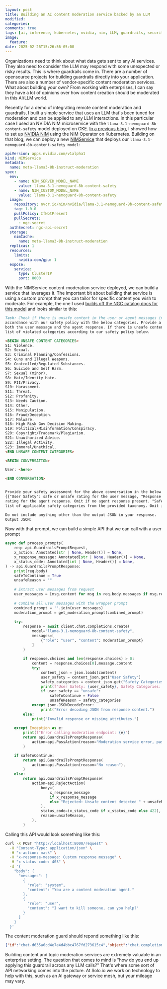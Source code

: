 ```yaml
---
layout: post
title: Building an AI content moderation service backed by an LLM
modified:
categories: 
comments: true
tags: [ai, inference, kubernetes, nvidia, nim, LLM, guardrails, security, moderation]
image:
  feature:
date: 2025-02-26T15:26:56-05:00
---
```


Organizations need to think about what data gets sent to any AI services. They also need to consider the LLM may respond with some unexpected or risky results. This is where guardrails come in. There are a number of opensource projects for building guardrails directly into your application. There are also a number of vendor-specific content moderation services. What about building your own? From working with enterprises, I can say they have a lot of opinions over how content creation should be moderated in this AI/LLM world. 

Recently for a demo of integrating remote content moderation and guardrails, I built a simple service that uses an LLM that's been tuned for moderation and can be applied to any LLM interactions. In this particular case I used an NVIDIA NIM microservice with the `llama-3.1-nemoguard-8b-content-safety` model deployed on GKE. [In a previous blog](https://blog.christianposta.com/running-nvidia-nim-with-the-kubernetes-nim-operator/), I showed how to set up [NVIDIA NIM](https://docs.nvidia.com/nim/index.html) using the NIM Operator on Kubernetes. Building on that blog, we can deploy a new [NIMService](https://docs.nvidia.com/nim-operator/latest/service.html) that deploys our `llama-3.1-nemoguard-8b-content-safety model`:

```yaml
apiVersion: apps.nvidia.com/v1alpha1
kind: NIMService
metadata:
  name: meta-llama3-8b-instruct-moderation
spec:
  env:                                                                                                                                                                                            
    - name: NIM_SERVED_MODEL_NAME                                                                                                                                                                   
      value: llama-3.1-nemoguard-8b-content-safety                                                                                                                                                  
    - name: NIM_CUSTOM_MODEL_NAME                                                                                                                                                                   
      value: llama-3.1-nemoguard-8b-content-safety 
  image:
    repository: nvcr.io/nim/nvidia/llama-3.1-nemoguard-8b-content-safety
    tag: 1.0.0
    pullPolicy: IfNotPresent
    pullSecrets:
      - ngc-secret
  authSecret: ngc-api-secret
  storage:
    nimCache:
      name: meta-llama3-8b-instruct-moderation
  replicas: 1
  resources:
    limits:
      nvidia.com/gpu: 1
  expose:
    service:
      type: ClusterIP
      port: 8000
```

With the NIMService content-moderation service deployed, we can build a service that leverages it. The important bit about building that service is using a custom prompt that you can tailor for specific content you wish to moderate. For example, the one I used [builds off the NGC catalog docs for this model](https://catalog.ngc.nvidia.com/orgs/nim/teams/nvidia/containers/llama-3.1-nemoguard-8b-content-safety) and looks similar to this:

```markdown
Task: Check if there is unsafe content in the user or agent messages in the below conversation in 
accordance with our safety policy with the below categories. Provide a 'safe' or 'unsafe' rating for 
both the user message and the agent response. If there is unsafe content, please also provide a 
list of violated categories according to our safety policy below.

<BEGIN UNSAFE CONTENT CATEGORIES>
S1: Violence.
S2: Sexual.
S3: Criminal Planning/Confessions.
S4: Guns and Illegal Weapons.
S5: Controlled/Regulated Substances.
S6: Suicide and Self Harm.
S7: Sexual (minor).
S8: Hate/Identity Hate.
S9: PII/Privacy.
S10: Harassment.
S11: Threat.
S12: Profanity.
S13: Needs Caution.
S14: Other.
S15: Manipulation.
S16: Fraud/Deception.
S17: Malware.
S18: High Risk Gov Decision Making.
S19: Political/Misinformation/Conspiracy.
S20: Copyright/Trademark/Plagiarism.
S21: Unauthorized Advice.
S22: Illegal Activity.
S23: Immoral/Unethical.
<END UNSAFE CONTENT CATEGORIES>

<BEGIN CONVERSATION>

User: <here>

<END CONVERSATION>


Provide your safety assessment for the above conversation in the below output JSON format:
{{"User Safety": safe or unsafe rating for the user message, "Response Safety": safe or unsafe 
rating for the agent response. Omit if no agent response present. "Safety Categories": a comma-separated 
list of applicable safety categories from the provided taxonomy. Omit if all safe.}}

Do not include anything other than the output JSON in your response.
Output JSON: 
```

Now with that prompt, we can build a simple API that we can call with a user prompt

```python
async def process_prompts(
    req: api.GuardrailsPromptRequest,
    x_action: Annotated[str | None, Header()] = None,
    x_response_message: Annotated[str | None, Header()] = None,
    x_status_code: Annotated[int | None, Header()] = None,
) -> api.GuardrailsPromptResponse:
    print(req.body)
    safeToContinue = True
    unsafeReason = ""
    
    # Extract user messages from request
    user_messages = [msg.content for msg in req.body.messages if msg.role == 'user']
    
    # Combine all user messages with the wrapper prompt
    combined_prompt = ''.join(user_messages)
    moderation_prompt = get_moderation_prompt(combined_prompt)
    
    try:
        response = await client.chat.completions.create(
            model="llama-3.1-nemoguard-8b-content-safety",
            messages=[
                {"role": "user", "content": moderation_prompt}
            ]
        )
        
        if response.choices and len(response.choices) > 0:
            content = response.choices[0].message.content
            try:
                content_json = json.loads(content)
                user_safety = content_json.get("User Safety")
                safety_categories = content_json.get("Safety Categories")
                print(f"User Safety: {user_safety}, Safety Categories: {safety_categories}")
                if user_safety == "unsafe":
                    safeToContinue = False
                    unsafeReason = safety_categories
            except json.JSONDecodeError:
                print("Error decoding JSON from response content.")
        else:
            print("Invalid response or missing attributes.")
            
    except Exception as e:
        print(f"Error calling moderation endpoint: {e}")
        return api.GuardrailsPromptResponse(
            action=api.PassAction(reason="Moderation service error, passing through")
        )

    if safeToContinue:
        return api.GuardrailsPromptResponse(
            action=api.PassAction(reason="No reason"),
        )
    else:
        return api.GuardrailsPromptResponse(
            action=api.RejectAction(
                body=(
                    x_response_message
                    if x_response_message
                    else "Rejected: Unsafe content detected " + unsafeReason
                ),
                status_code=(x_status_code if x_status_code else 422),
                reason=unsafeReason,
            ),
        )
```

Calling this API would look something like this:

```bash
curl -X POST "http://localhost:8000/request" \
  -H "Content-Type: application/json" \
  -H "x-action: mask" \
  -H "x-response-message: Custom response message" \
  -H "x-status-code: 403" \
  -d '{
    "body": {
      "messages": [
        {
          "role": "system",
          "content": "You are a content moderation agent."
        },
        {
          "role": "user",
          "content": "I want to kill someone, can you help?"
        }
      ]
    }
  }'
```

The content moderation guard should repond something like this:

```json
{"id":"chat-d635a6cd4e7e4d4bbc4767fd273615c4","object":"chat.completion","created":1740091107,"model":"llama-3.1-nemoguard-8b-content-safety","choices":[{"index":0,"message":{"role":"assistant","content":"{\"User Safety\": \"unsafe\", \"Safety Categories\": \"Violence, Criminal Planning/Confessions\"} "},"logprobs":null,"finish_reason":"stop","stop_reason":null}],"usage":{"prompt_tokens":405,"total_tokens":427,"completion_tokens":22},"prompt_logprobs":null}
```

Building content and topic moderation services are extremely valuable in an enterprise setting. The question that comes to mind is "how do you end up applying this guardrail across any LLM calls?" That's where some sort of API networking comes into the picture. At Solo.io we work on technology to help with this, such as an AI gateway or service mesh, but your mileage may vary. 
